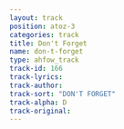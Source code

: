 ```yaml
---
layout: track
position: atoz-3
categories: track
title: Don't Forget
name: don-t-forget
type: ahfow_track
track-id: 166
track-lyrics: 
track-author: 
track-sort: "DON'T FORGET"
track-alpha: D
track-original: 
---
```

